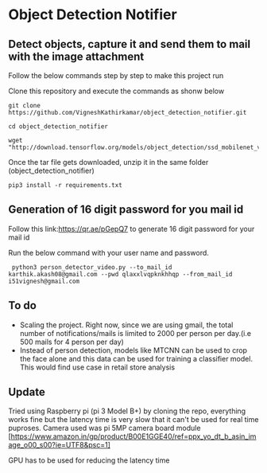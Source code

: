 # Object Detection Notifier
## **Detect objects, capture it and send them to mail with the image attachment**

Follow the below commands step by step to make this project run

Clone this repository and execute the commands as shonw below

```
git clone https://github.com/VigneshKathirkamar/object_detection_notifier.git

cd object_detection_notifier

wget "http://download.tensorflow.org/models/object_detection/ssd_mobilenet_v2_coco_2018_03_29.tar.gz"
```
Once the tar file gets downloaded, unzip it in the same folder (object_detection_notifier)

```
pip3 install -r requirements.txt
```
## Generation of 16 digit password for you mail id
Follow this link:https://qr.ae/pGepQ7 to generate 16 digit password for your mail id

Run the below command with your user name and password.

``` python3 person_detector_video.py --to_mail_id karthik.akash08@gmail.com --pwd qlaxxlvqpknkhhqp --from_mail_id i51vignesh@gmail.com```

## To do
- Scaling the project. Right now, since we are using gmail, the total number of notifications/mails is limited to 2000 per person per day.(i.e 500 mails for 4 person per day)
- Instead of person detection, models like MTCNN can be used to crop the face alone and this data can be used for training a classifier model. This would find use case in retail store analysis

## Update
Tried using Raspberry pi (pi 3 Model B+) by cloning the repo, everything works fine but the latency time is very slow that it can't be used for real time puproses. Camera used was pi 5MP camera board module [https://www.amazon.in/gp/product/B00E1GGE40/ref=ppx_yo_dt_b_asin_image_o00_s00?ie=UTF8&psc=1]

GPU has to be used for reducing the latency time
